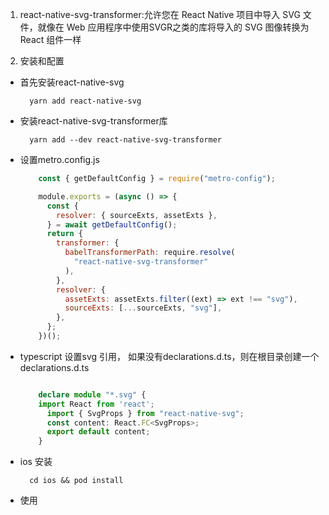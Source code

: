 1. react-native-svg-transformer:允许您在 React Native 项目中导入 SVG 文件，就像在 Web 应用程序中使用SVGR之类的库将导入的 SVG 图像转换为 React 组件一样

2. 安装和配置

+ 首先安装react-native-svg 

        yarn add react-native-svg

+ 安装react-native-svg-transformer库

        yarn add --dev react-native-svg-transformer

+ 设置metro.config.js

    ```javascript
        const { getDefaultConfig } = require("metro-config");

        module.exports = (async () => {
          const {
            resolver: { sourceExts, assetExts },
          } = await getDefaultConfig();
          return {
            transformer: {
              babelTransformerPath: require.resolve(
                "react-native-svg-transformer"
              ),
            },
            resolver: {
              assetExts: assetExts.filter((ext) => ext !== "svg"),
              sourceExts: [...sourceExts, "svg"],
            },
          };
        })();
    ```

+ typescript 设置svg 引用， 如果没有declarations.d.ts，则在根目录创建一个declarations.d.ts

    ```typescript

        declare module "*.svg" {
        import React from 'react';
          import { SvgProps } from "react-native-svg";
          const content: React.FC<SvgProps>;
          export default content;
        }

  ```

+ ios 安装

        cd ios && pod install

+ 使用

